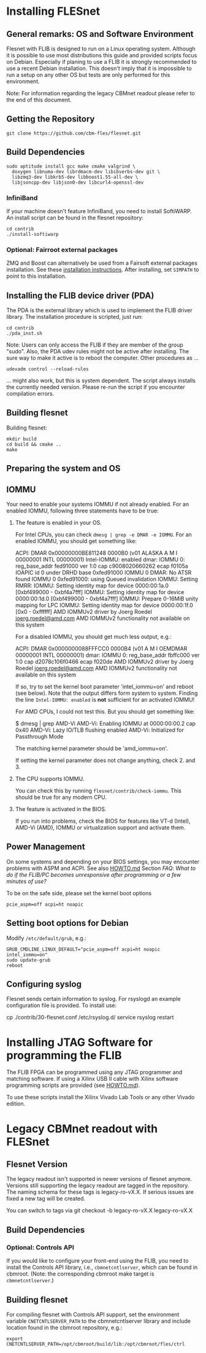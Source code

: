 Installing FLESnet
==================

General remarks: OS and Software Environment
--------------------------------------------

Flesnet with FLIB is designed to run on a Linux operating
system. Although it is possible to use most distributions this guide
and provided scripts focus on Debian. Especially if planing to use a
FLIB it is strongly recommended to use a recent Debian installation.
This doesn't imply that it is impossible to run a setup on any other
OS but tests are only performed for this environment.

Note: For information regarding the legacy CBMnet readout please refer
to the end of this document.

Getting the Repository
----------------------

    git clone https://github.com/cbm-fles/flesnet.git


Build Dependencies
------------------

    sudo aptitude install gcc make cmake valgrind \
      doxygen libnuma-dev librdmacm-dev libibverbs-dev git \
      libzmq3-dev libkrb5-dev libboost1.55-all-dev \
      libjsoncpp-dev libjson0-dev libcurl4-openssl-dev

### InfiniBand

If your machine doesn't feature InfiniBand, you need to install SoftiWARP.
An install script can be found in the flesnet repository:

    cd contrib
    ./install-softiwarp

### Optional: Fairroot external packages

ZMQ and Boost can alternatively be used from a Fairsoft external packages
installation. See these [installation instructions][fairsoft-ext].
After installing, set `SIMPATH` to point to this installation.

[fairsoft-ext]: http://fairroot.gsi.de/?q=node/8


Installing the FLIB device driver (PDA)
---------------------------------------

The PDA is the external library which is used to implement the FLIB driver
library. The installation procedure is scripted, just run:

    cd contrib
    ./pda_inst.sh

Note: Users can only access the FLIB if they are member of the group "sudo".
Also, the PDA udev rules might not be active after installing. The sure way to
make it active is to reboot the computer. Other procedures as ...

    udevadm control --reload-rules

... might also work, but this is system dependent. The script always installs
the currently needed version. Please re-run the script if you encounter
compilation errors.


Building flesnet
----------------

Building flesnet:

    mkdir build
    cd build && cmake ..
    make


Preparing the system and OS
---------------------------

IOMMU
-----

Your need to enable your systems IOMMU if not already enabled.
For an enabled IOMMU, following three statements have to be true:

  1. The feature is enabled in your OS.

     For Intel CPUs, you can check `dmesg | grep -e DMAR -e IOMMU`.
     For an enabled IOMMU, you should get something like:

        ACPI: DMAR 0x00000000BE811248 0000B0 (v01 ALASKA A M I    00000001 INTL 00000001)
        Intel-IOMMU: enabled
        dmar: IOMMU 0: reg_base_addr fed91000 ver 1:0 cap c9008020660262 ecap f0105a
        IOAPIC id 0 under DRHD base  0xfed91000 IOMMU 0
        DMAR: No ATSR found
        IOMMU 0 0xfed91000: using Queued invalidation
        IOMMU: Setting RMRR:
        IOMMU: Setting identity map for device 0000:00:1a.0 [0xbf499000 - 0xbf4a7fff]
        IOMMU: Setting identity map for device 0000:00:1d.0 [0xbf499000 - 0xbf4a7fff]
        IOMMU: Prepare 0-16MiB unity mapping for LPC
        IOMMU: Setting identity map for device 0000:00:1f.0 [0x0 - 0xffffff]
        AMD IOMMUv2 driver by Joerg Roedel <joerg.roedel@amd.com>
        AMD IOMMUv2 functionality not available on this system

     For a disabled IOMMU, you should get much less output, e.g.:

        ACPI: DMAR 0x0000000088FFFCC0 0000B4 (v01 A M I  OEMDMAR  00000001 INTL 00000001)
        dmar: IOMMU 0: reg_base_addr fbffc000 ver 1:0 cap d2078c106f0466 ecap f020de
        AMD IOMMUv2 driver by Joerg Roedel <joerg.roedel@amd.com>
        AMD IOMMUv2 functionality not available on this system

     If so, try to set the kernel boot parameter 'intel_iommu=on' and reboot
	 (see below). Note that the output differs form system to system.
     Finding the line `Intel-IOMMU: enabled` is **not** sufficient for an
	 activated IOMMU!

     For AMD CPUs, I could not test this. But you should get something like:

        $ dmesg | grep AMD-Vi
        AMD-Vi: Enabling IOMMU at 0000:00:00.2 cap 0x40
        AMD-Vi: Lazy IO/TLB flushing enabled
        AMD-Vi: Initialized for Passthrough Mode

     The matching kernel parameter should be 'amd_iommu=on'.

     If setting the kernel parameter does not change anything, check 2. and 3.

  2. The CPU supports IOMMU.

     You can check this by running `flesnet/contrib/check-iommu`. This should
	 be true for any modern CPU.

  3. The feature is activated in the BIOS.

     If you run into problems, check the BIOS for features like
     VT-d (Intel), AMD-Vi (AMD), IOMMU or virtualization support and activate
	 them.

Power Management
----------------

On some systems and depending on your BIOS settings, you may encounter
problems with ASPM and ACPI. See also [HOWTO.md](HOWTO.md) Section *FAQ*:
*What to do if the FLIB/PC becomes unresponsive after programming or a few
minutes of use?*

To be on the safe side, please set the kernel boot options

    pcie_aspm=off acpi=ht noapic

Setting boot options for Debian
-------------------------------

Modify `/etc/default/grub`, e.g.:

    GRUB_CMDLINE_LINUX_DEFAULT="pcie_aspm=off acpi=ht noapic intel_iommu=on"
    sudo update-grub
    reboot

Configuring syslog
------------------

Flesnet sends certain information to syslog. For rsyslogd an example
configuration file is provided. To install use:

   cp ./contrib/30-flesnet.conf /etc/rsyslog.d/
   service rsyslog restart

Installing JTAG Software for programming the FLIB
=================================================

The FLIB FPGA can be programmed using any JTAG programmer and matching
software. If using a Xilinx USB II cable with Xilinx software
programming scripts are provided (see [HOWTO.md](HOWTO.md)).

To use these scripts install the Xilinx Vivado Lab Tools or any other
Vivado edition.

Legacy CBMnet readout with FLESnet
==================================

Flesnet Version
---------------

The legacy readout isn't supported in newer versions of flesnet
anymore. Versions still supporting the legacy readout are tagged in
the repository. The naming schema for these tags is legacy-ro-vX.X. If
serious issues are fixed a new tag will be created.

You can switch to tags via
    git checkout -b legacy-ro-vX.X legacy-ro-vX.X


Build Dependencies
------------------

### Optional: Controls API

If you would like to configure your front-end using the FLIB, you need
to install the Controls API library, i.e., `cbmnetcntlserver`, which
can be found in cbmroot. (Note: the corresponding cbmroot make target
is `cbmnetcntlserver`.)


Building flesnet
----------------

For compiling flesnet with Controls API support, set the environment variable
`CNETCNTLSERVER_PATH` to the cbmnetcntlserver library and include location
found in the cbmroot repository, e.g.:

    export CNETCNTLSERVER_PATH=/opt/cbmroot/build/lib:/opt/cbmroot/fles/ctrl
